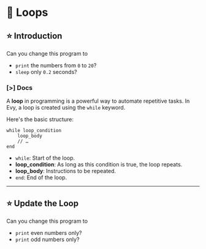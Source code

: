 # 💫 Loops

## ⭐️ Introduction

Can you change this program to

- `print` the numbers from `0` to `20`?
- `sleep` only `0.2` seconds?

### [>] Docs

A **loop** in programming is a powerful way to automate repetitive tasks. In
Evy, a loop is created using the `while` keyword.

Here's the basic structure:

```evy
while loop_condition
    loop_body
    // …
end
```

- `while`: Start of the loop.
- **loop_condition**: As long as this condition is true, the loop repeats.
- **loop_body**: Instructions to be repeated.
- `end`: End of the loop.

---

## ⭐️ Update the Loop

Can you change this program to

- `print` even numbers only?
- `print` odd numbers only?

